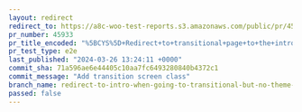 ```yaml
---
layout: redirect
redirect_to: https://a8c-woo-test-reports.s3.amazonaws.com/public/pr/45933/e2e/index.html
pr_number: 45933
pr_title_encoded: "%5BCYS%5D+Redirect+to+transitional+page+to+the+intro+page+if+the+theme+is+not+modified"
pr_test_type: e2e
last_published: "2024-03-26 13:24:11 +0000"
commit_sha: 71a596ae6e44405c10aa7fc6493280840b4372c1
commit_message: "Add transition screen class"
branch_name: redirect-to-intro-when-going-to-transitional-but-no-theme-mods
passed: false
---
```

